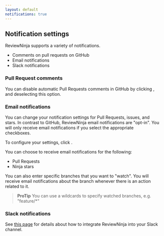 ```yaml
---
layout: default
notifications: true
---
```


## Notification settings

ReviewNinja supports a variety of notifications.

* Comments on pull requests on GitHub
* Email notifications
* Slack notifications

### Pull Request comments

You can disable automatic Pull Requests comments in GitHub by clicking <i class="fa fa-cog"></i>,
and deselecting this option.

### Email notifications

You can change your notification settings for Pull Requests, issues, and stars.
In contrast to GitHub, ReviewNinja email notifications are "opt-in".  You will
only receive email notifications if you select the appropriate checkboxes. 

To configure your settings, click <i class="fa fa-cog"></i>.

You can choose to receive email notifications for the following:

  * Pull Requests
  * Ninja stars

You can also enter specific branches that you want to "watch".  You will
receive email notifications about the branch whenever there is an action
related to it.

> **ProTip** You can use a wildcards to specify watched branches, e.g. "feature/\*"

### Slack notifications

See [this page](/slack) for details about how to integrate ReviewNinja into your Slack channel.